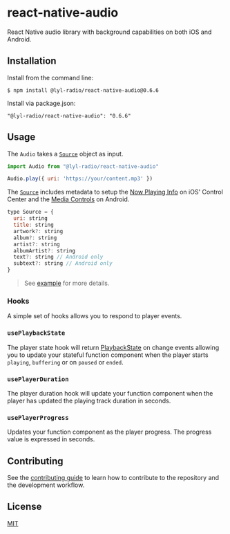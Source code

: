 # react-native-audio

React Native audio library with background capabilities on both iOS and Android.

## Installation

Install from the command line:
```
$ npm install @lyl-radio/react-native-audio@0.6.6
```

Install via package.json:
```
"@lyl-radio/react-native-audio": "0.6.6"
```

## Usage

The `Audio` takes a [`Source`](src/index.ts#L67) object as input.

```js
import Audio from "@lyl-radio/react-native-audio"

Audio.play({ uri: 'https://your/content.mp3' })
```

The [`Source`](src/index.ts#L67) includes metadata to setup the [Now Playing Info](https://developer.apple.com/documentation/mediaplayer/mpnowplayinginfocenter) on iOS' Control Center and the [Media Controls](https://developer.android.com/guide/topics/media/media-controls) on Android.

```js
type Source = {
  uri: string
  title: string
  artwork?: string
  album?: string
  artist?: string
  albumArtist?: string
  text?: string // Android only
  subtext?: string // Android only
}
```

> See [example](example) for more details.

### Hooks
 
A simple set of hooks allows you to respond to player events.

### `usePlaybackState`

The player state hook will return [PlaybackState](src/index.ts#L53) on change events allowing you to update your stateful function component when the player starts `playing`, `buffering` or on `paused` or `ended`.

### `usePlayerDuration`

The player duration hook will update your function component when the player has updated the playing track duration in seconds.

### `usePlayerProgress`

Updates your function component as the player progress. The progress value is expressed in seconds.

## Contributing

See the [contributing guide](CONTRIBUTING.md) to learn how to contribute to the repository and the development workflow.

## License

[MIT](LICENSE)
